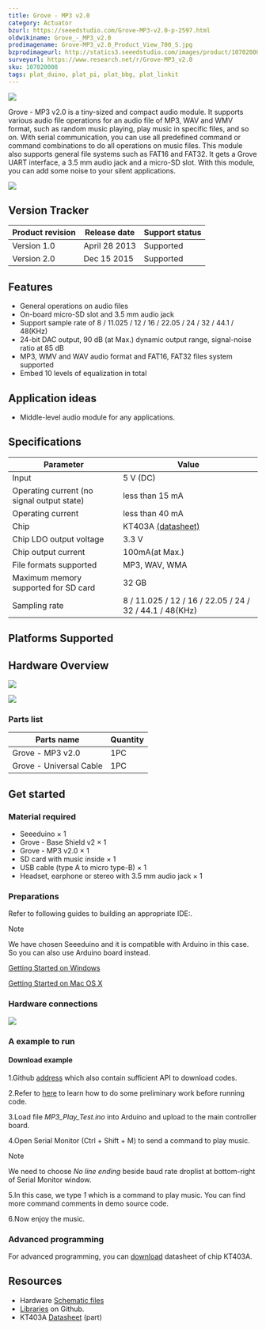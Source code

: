 ```yaml
---
title: Grove - MP3 v2.0
category: Actuator
bzurl: https://seeedstudio.com/Grove-MP3-v2.0-p-2597.html
oldwikiname: Grove_-_MP3_v2.0
prodimagename: Grove-MP3_v2.0_Product_View_700_S.jpg
bzprodimageurl: http://statics3.seeedstudio.com/images/product/107020008 2.jpg
surveyurl: https://www.research.net/r/Grove-MP3_v2.0
sku: 107020008
tags: plat_duino, plat_pi, plat_bbg, plat_linkit
---
```


![](https://raw.githubusercontent.com/SeeedDocument/Grove-MP3_v2.0/master/img/Grove-MP3_v2.0_Product_View_700_S.jpg)

Grove - MP3 v2.0 is a tiny-sized and compact audio module. It supports various audio file operations for an audio file of MP3, WAV and WMV format, such as random music playing, play music in specific files, and so on. With serial communication, you can use all predefined command or command combinations to do all operations on music files. This module also supports general file systems such as FAT16 and FAT32. It gets a Grove UART interface, a 3.5 mm audio jack and a micro-SD slot. With this module, you can add some noise to your silent applications.

[![](https://raw.githubusercontent.com/SeeedDocument/common/master/Get_One_Now_Banner.png)](http://www.seeedstudio.com/depot/Grove-MP3-v20-p-2597.html?cPath=98_106_57)

Version Tracker
---------------
| Product revision  | Release date   | Support status |
|-------------------|----------------|----------------|
| Version 1.0       | April 28 2013‎  | Supported      |
| Version 2.0       | Dec 15 2015    | Supported      |

Features
--------

-   General operations on audio files
-   On-board micro-SD slot and 3.5 mm audio jack
-   Support sample rate of 8 / 11.025 / 12 / 16 / 22.05 / 24 / 32 / 44.1 / 48(KHz)
-   24-bit DAC output, 90 dB (at Max.) dynamic output range, signal-noise ratio at 85 dB
-   MP3, WMV and WAV audio format and FAT16, FAT32 files system supported
-   Embed 10 levels of equalization in total

Application ideas
-----------------

-   Middle-level audio module for any applications.

Specifications
-------------

| Parameter                                  | Value                                                                                                             |
|--------------------------------------------|-------------------------------------------------------------------------------------------------------------------|
| Input                                      | 5 V (DC)                                                                                                          |
| Operating current (no signal output state) | less than 15 mA                                                                                                   |
| Operating current                          | less than 40 mA                                                                                                   |
| Chip                                       | KT403A [(datasheet)](https://raw.githubusercontent.com/SeeedDocument/Grove-MP3_v2.0/master/res/Grove-MP3_v2.0_KT403A_datasheet_V1.3_EN-Recompiled_by_Seeed-.pdf) |
| Chip LDO output voltage                    | 3.3 V                                                                                                             |
| Chip output current                        | 100mA(at Max.)                                                                                                    |
| File formats supported                     | MP3, WAV, WMA                                                                                                     |
| Maximum memory supported for SD card       | 32 GB                                                                                                             |
| Sampling rate                              | 8 / 11.025 / 12 / 16 / 22.05 / 24 / 32 / 44.1 / 48(KHz)                                                           |


Platforms Supported
-------------------

Hardware Overview
-----------------

![](https://raw.githubusercontent.com/SeeedDocument/Grove-MP3_v2.0/master/img/Grove-MP3_v2.0_Component_view-front-1200_S.jpg)

![](https://raw.githubusercontent.com/SeeedDocument/Grove-MP3_v2.0/master/img/Grove-MP3_v2.0_Component_View-Back-1200_S.jpg)

### **Parts list**

| Parts name              | Quantity |
|-------------------------|----------|
| Grove - MP3 v2.0        | 1PC      |
| Grove - Universal Cable | 1PC      |

Get started
-----------

### **Material required**

-   Seeeduino × 1
-   Grove - Base Shield v2 × 1
-   Grove - MP3 v2.0 × 1
-   SD card with music inside × 1
-   USB cable (type A to micro type-B) × 1
-   Headset, earphone or stereo with 3.5 mm audio jack × 1

### Preparations

Refer to following guides to building an appropriate IDE:.

<div class="admonition note">
<p class="admonition-title">Note</p>
We have chosen Seeeduino and it is compatible with Arduino in this case. So you can also use Arduino board instead.
</div>

[Getting Started on Windows](/Seeeduino_v4.2#Getting_Started_on_Windows)

[Getting Started on Mac OS X](/Seeeduino_v4.2#Getting_Started_on_Mac_OS_X)

### Hardware connections

![](https://raw.githubusercontent.com/SeeedDocument/Grove-MP3_v2.0/master/img/Grove-MP3_v2.0_Demo_connection_1200_S.jpg)

### A example to run

#### Download example

1.Github [address](https://github.com/Seeed-Studio/Grove_Serial_MP3_Player_V2.0) which also contain sufficient API to download codes.

2.Refer to [here](/Guide_to_use_demos_downloaded_from_Seeed's_Github) to learn how to do some preliminary work before running code.

3.Load file *MP3_Play_Test.ino* into Arduino and upload to the main controller board.

4.Open Serial Monitor (Ctrl + Shift + M) to send a command to play music.

<div class="admonition note">
<p class="admonition-title">Note</p>
We need to choose <span style="font-style:italic">No line ending</span> beside baud rate droplist at bottom-right of Serial Monitor window.
</div>

5.In this case, we type *1* which is a command to play music. You can find more command comments in demo source code.

6.Now enjoy the music.

### Advanced programming

For advanced programming, you can [download](https://raw.githubusercontent.com/SeeedDocument/Grove-MP3_v2.0/master/res/Grove-MP3_v2.0_KT403A_datasheet_V1.3_EN-Recompiled_by_Seeed-.pdf) datasheet of chip KT403A.

Resources
---------

-   Hardware [Schematic files](https://raw.githubusercontent.com/SeeedDocument/Grove-MP3_v2.0/master/res/Grove-MP3_v2.0_Schematic_files.zip)
-   [Libraries](https://github.com/Seeed-Studio/Grove_Serial_MP3_Player_V2.0) on Github.
-   KT403A [Datasheet](https://raw.githubusercontent.com/SeeedDocument/Grove-MP3_v2.0/master/res/Grove-MP3_v2.0_KT403A_datasheet_V1.3_EN-Recompiled_by_Seeed-.pdf) (part)

<!-- This Markdown file was created from http://www.seeedstudio.com/wiki/Grove_-_MP3_v2.0 -->
